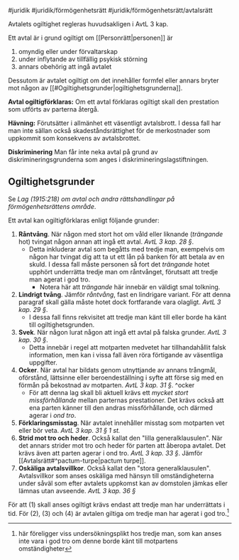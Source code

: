 #juridik #juridik/förmögenhetsrätt #juridik/förmögenhetsrätt/avtalsrätt 

Avtalets ogiltighet regleras huvudsakligen i AvtL 3 kap.

Ett avtal är i grund ogiltigt om [[Personrätt|personen]] är
1. omyndig eller under förvaltarskap
2. under inflytande av tillfällig psykisk störning
3. annars obehörig att ingå avtalet

Dessutom är avtalet ogiltigt om det innehåller formfel eller annars bryter mot någon av [[#Ogiltighetsgrunder|ogiltighetsgrunderna]].

**Avtal ogiltigförklaras:**
Om ett avtal förklaras ogiltigt skall den prestation som utförts av parterna återgå.

**Hävning:**
Förutsätter i allmänhet ett väsentligt avtalsbrott. I dessa fall har man inte sällan också skadeståndsrättighet för de merkostnader som uppkommit som konsekvens av avtalsbrottet.

**Diskriminering**
Man får inte neka avtal på grund av diskrimineringsgrunderna som anges i diskrimineringslagstiftningen.
## Ogiltighetsgrunder
Se *Lag (1915:218) om avtal och andra rättshandlingar på förmögenhetsrättens område*.

Ett avtal kan ogiltigförklaras enligt följande grunder:
1. **Råntvång**. När någon med stort hot om våld eller liknande (*trängande* hot) tvingat någon annan att ingå ett avtal. *AvtL 3 kap. 28 §*.
	 - Detta inkluderar avtal som begåtts med tredje man, exempelvis om någon har tvingat dig att ta ut ett lån på banken för att betala av en skuld. I dessa fall måste personen så fort det *trängande* hotet upphört underrätta tredje man om råntvånget, förutsatt att tredje man agerat i god tro.
		 - Notera här att *trängande* här innebär en väldigt smal tolkning.
2. **Lindrigt tvång**. Jämför *råntvång*, fast en lindrigare variant. För att denna paragraf skall gälla måste hotet dock fortfarande vara olagligt. *AvtL 3 kap. 29 §*.
	- I dessa fall finns rekvisitet att tredje man känt till eller borde ha känt till ogiltighetsgrunden.
3. **Svek**. När någon lurat någon att ingå ett avtal på falska grunder. *AvtL 3 kap. 30 §*.
	- Detta innebär i regel att motparten medvetet har tillhandahållit falsk information, men kan i vissa fall även röra förtigande av väsentliga uppgifter.
4. **Ocker**. När avtal har bildats genom utnyttjande av annans trångmål, oförstånd, lättsinne eller beroendeställning i syfte att förse sig med en förmån på bekostnad av motparten. *AvtL 3 kap. 31 §*. ^ocker
	- För att denna lag skall bli aktuell krävs ett *mycket stort missförhållande* mellan parternas prestationer. Det krävs också att ena parten känner till den andras missförhållande, och därmed agerar i *ond tro*.
5. **Förklaringsmisstag**. När avtalet innehåller misstag som motparten vet eller bör veta. *AvtL 3 kap. 31 § 1 st.*
6. **Strid mot tro och heder**. Också kallat den "lilla generalklausulen". När det annars strider mot tro och heder för parten att åberopa avtalet. Det krävs även att parten agerar i ond tro. *AvtL 3 kap. 33 §*. Jämför [[Avtalsrätt#^pactum-turpe|pactum turpe]].
7. **Oskäliga avtalsvillkor**. Också kallat den "stora generalklausulen". Avtalsvillkor som anses oskäliga med hänsyn till omständigheterna under såväl som efter avtalets uppkomst kan av domstolen jämkas eller lämnas utan avseende. *AvtL 3 kap. 36 §*

För att (1) skall anses ogiltigt krävs endast att tredje man har underrättats i tid. För (2), (3) och (4) är avtalen giltiga om tredje man har agerat i god tro.[^3]

[^1]: nödläge, (plötsligt uppkommen) svår situation
[^2]: brist på eftertanke och allvar
[^3]: här föreligger viss undersökningsplikt hos tredje man, som kan anses inte vara i god tro om denne borde känt till motpartens omständigheter